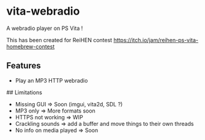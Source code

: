 # vita-webradio

A webradio player on PS Vita !

This has been created for ReiHEN contest
https://itch.io/jam/reihen-ps-vita-homebrew-contest

## Features

- Play an MP3 HTTP webradio

## Limitations

- Missing GUI => Soon (imgui, vita2d, SDL ?)
- MP3 only => More formats soon
- HTTPS not working => WIP
- Crackling sounds => add a buffer and move things to their own threads
- No info on media played => Soon
